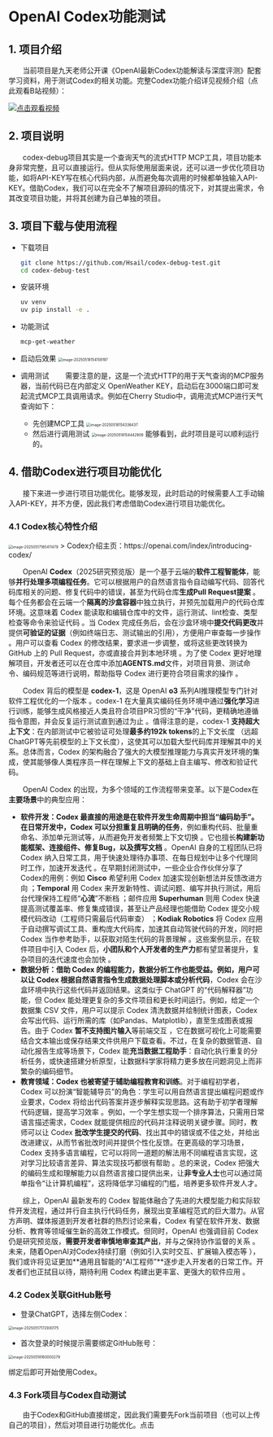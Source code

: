 # OpenAI Codex功能测试

## 1. 项目介绍
&emsp;&emsp;当前项目是九天老师公开课《OpenAI最新Codex功能解读与深度评测》配套学习资料，用于测试Codex的相关功能。完整Codex功能介绍详见视频介绍（点此观看B站视频）：

[![点击观看视频](https://ml2022.oss-cn-hangzhou.aliyuncs.com/img/a1d3cd02fb7803f345d78330ec7e399.png)](https://www.bilibili.com/video/BV1vkJwzcEis/)

## 2. 项目说明
&emsp;&emsp;codex-debug项目其实是一个查询天气的流式HTTP MCP工具，项目功能本身非常完整，且可以直接运行。但从实际使用层面来说，还可以进一步优化项目功能，如将API-KEY写在核心代码内部，从而避免每次调用的时候都单独输入API-KEY。借助Codex，我们可以在完全不了解项目源码的情况下，对其提出需求，令其改变项目功能，并将其创建为自己单独的项目。

## 3. 项目下载与使用流程
- 下载项目
  ```bash
  git clone https://github.com/Hsail/codex-debug-test.git
  cd codex-debug-test
  ```
- 安装环境
  ```bash
  uv venv
  uv pip install -e .
  ```
- 功能测试
  ```bash
  mcp-get-weather
  ```
- 启动后效果
  <img src="https://ml2022.oss-cn-hangzhou.aliyuncs.com/img/image-20250518154159197.png" alt="image-20250518154159197" style="zoom:50%;" />

- 调用测试
  &emsp;&emsp;需要注意的是，这是一个流式HTTP的用于天气查询的MCP服务器，当前代码已在内部定义 OpenWeather KEY，启动后在3000端口即可发起流式MCP工具调用请求。例如在Cherry Studio中，调用流式MCP进行天气查询如下：
  - 先创建MCP工具
    <img src="https://ml2022.oss-cn-hangzhou.aliyuncs.com/img/image-20250518154336437.png" alt="image-20250518154336437" style="zoom:50%;" />
  - 然后进行调用测试
    <img src="https://ml2022.oss-cn-hangzhou.aliyuncs.com/img/image-20250518154442909.png" alt="image-20250518154442909" style="zoom:50%;" />
    能够看到，此时项目是可以顺利运行的。

## 4. 借助Codex进行项目功能优化
&emsp;&emsp;接下来进一步进行项目功能优化。能够发现，此时启动的时候需要人工手动输入API-KEY，并不方便，因此我们考虑借助Codex进行项目功能优化。
### 4.1 Codex核心特性介绍
<img src="https://ml2022.oss-cn-hangzhou.aliyuncs.com/img/image-20250517165411479.png" alt="image-20250517165411479" style="zoom:50%;" />
> Codex介绍主页：https://openai.com/index/introducing-codex/

&emsp;&emsp;OpenAI **Codex**（2025研究预览版）是一个基于云端的**软件工程智能体**，能够**并行处理多项编程任务**。它可以根据用户的自然语言指令自动编写代码、回答代码库相关的问题、修复代码中的错误，甚至为代码仓库**生成Pull Request提案**  。每个任务都会在云端一个**隔离的沙盒容器**中独立执行，并预先加载用户的代码仓库环境。这意味着 Codex 能读取和编辑仓库中的文件，运行测试、lint检查、类型检查等命令来验证代码  。当 Codex 完成任务后，会在沙盒环境中**提交代码更改**并提供**可验证的证据**（例如终端日志、测试输出的引用），方便用户审查每一步操作  。用户可以查看 Codex 的修改结果，要求进一步调整，或将这些更改转换为 GitHub 上的 Pull Request，亦或直接合并到本地环境 。为了使 Codex 更好地理解项目，开发者还可以在仓库中添加**AGENTS.md**文件，对项目背景、测试命令、编码规范等进行说明，帮助指导 Codex 进行更符合项目需求的操作 。

​&emsp;&emsp;Codex 背后的模型是 **codex-1**，这是 OpenAI **o3** 系列AI推理模型专门针对软件工程优化的一个版本 。codex-1 在大量真实编码任务环境中通过**强化学习**进行训练，能够生成风格接近人类且符合项目PR习惯的“干净”代码，更精确地遵循指令意图，并会反复运行测试直到通过为止  。值得注意的是，codex-1 **支持超大上下文**：在内部测试中它被验证可处理**最多约192k tokens**的上下文长度 （远超ChatGPT等先前模型的上下文长度），这使其可以加载大型代码库并理解其中的关系。总体而言，Codex 的架构融合了强大的大模型推理能力与真实开发环境的集成，使其能够像人类程序员一样在理解上下文的基础上自主编写、修改和验证代码。

​&emsp;&emsp;OpenAI Codex 的出现，为多个领域的工作流程带来变革。以下是Codex在**主要场景**中的典型应用：

- **软件开发：Codex 最直接的用途是在软件开发生命周期中担当“编码助手”。在日常开发中，Codex 可以分担重复且明确的任务**，例如重构代码、批量重命名、添加单元测试等，从而避免开发者频繁上下文切换 。它也擅长**构建新功能框架、连接组件、修复Bug，以及撰写文档** 。OpenAI 自身的工程团队已将 Codex 纳入日常工具，用于快速处理待办事项、在每日规划中让多个代理同时工作，加速开发迭代  。在早期封闭测试中，一些企业合作伙伴分享了Codex的用例：例如 **Cisco** 希望利用 Codex 加速实现创新想法并反馈改进方向 ；**Temporal** 用 Codex 来开发新特性、调试问题、编写并执行测试，用后台代理保持工程师“**心流**”不断档 ；邮件应用 **Superhuman** 则用 Codex 快速提高测试覆盖率、修复集成错误，甚至让产品经理也能借助 Codex 提交小规模代码改动（工程师只需最后代码审查） ；**Kodiak Robotics** 将 Codex 应用于自动撰写调试工具、重构庞大代码库，加速其自动驾驶代码的开发，同时把 Codex 当作参考助手，以获取对陌生代码的背景理解 。这些案例显示，在软件项目中引入 Codex 后，**小团队和个人开发者的生产力**都有望显著提升，复杂项目的迭代速度也会加快 。
- **数据分析：借助 Codex 的编程能力，数据分析工作也能受益。例如，用户可以让 Codex 根据自然语言指令生成数据处理脚本或分析代码**，Codex 会在沙盒环境中执行这些代码并返回结果。这类似于 ChatGPT 的“代码解释器”功能，但 Codex 能处理更复杂的多文件项目和更长时间运行。例如，给定一个数据集 CSV 文件，用户可以提示 Codex 清洗数据并绘制统计图表，Codex 会写出代码、运行所需的库（如Pandas、Matplotlib），直至生成图表或报告。由于 Codex **暂不支持图片输入**等前端交互 ，它在数据可视化上可能需要结合文本输出或保存结果文件供用户下载查看。不过，在复杂的数据管道、自动化报告生成等场景下，Codex 能**充当数据工程助手**：自动化执行重复的分析任务，或快速搭建分析原型，让数据科学家将精力更多放在问题洞见上而非繁杂的编码细节。
- **教育领域：Codex 也被寄望于辅助编程教育和训练**。对于编程初学者，Codex 可以扮演“智能辅导员”的角色：学生可以用自然语言提出编程问题或作业要求，Codex 将给出代码答案并逐步解释实现思路。这有助于初学者理解代码逻辑，提高学习效率 。例如，一个学生想实现一个排序算法，只需用日常语言描述需求，Codex 就能提供相应的代码并注释说明关键步骤。同时，教师可以让 Codex **批改学生提交的代码**、找出其中的错误或不佳之处，并给出改进建议，从而节省批改时间并提供个性化反馈。在更高级的学习场景，Codex 支持多语言编程，它可以将同一道题的解法用不同编程语言实现，这对学习比较语言差异、算法实现技巧都很有帮助  。总的来说，Codex 把强大的编码生成和理解能力以自然语言接口提供出来，让**非专业人士**也可以通过简单指令“让计算机编程”，这将降低学习编程的门槛，培养更多软件开发人才。

​&emsp;&emsp;综上，OpenAI 最新发布的 Codex 智能体融合了先进的大模型能力和实际软件开发流程，通过并行自主执行代码任务，展现出变革编程范式的巨大潜力。从官方声明、媒体报道到开发者社群的热烈讨论来看，Codex 有望在软件开发、数据分析、教育等领域催生新的高效工作模式。但同时，OpenAI 也强调目前 Codex 仍是研究预览版，**需要开发者审慎地审查其产出**，并与之保持协作监督的关系 。未来，随着OpenAI对Codex持续打磨（例如引入实时交互、扩展输入模态等  ），我们或许将见证更加**通用且智能的“AI工程师”**逐步走入开发者的日常工作。开发者们也正拭目以待，期待利用 Codex 构建出更丰富、更强大的软件应用 。

### 4.2 Codex关联GitHub账号
- 登录ChatGPT，选择左侧Codex：

<img src="https://ml2022.oss-cn-hangzhou.aliyuncs.com/img/image-20250517172930175.png" alt="image-20250517172930175" style="zoom:50%;" />

- 首次登录的时候提示需要绑定GitHub账号：

<img src="https://ml2022.oss-cn-hangzhou.aliyuncs.com/img/image-20250518160000279.png" alt="image-20250518160000279" style="zoom:50%;" />

绑定后即可开始使用Codex。

### 4.3 Fork项目与Codex自动测试
​&emsp;&emsp;由于Codex和GitHub直接绑定，因此我们需要先Fork当前项目（也可以上传自己的项目），然后对项目进行功能优化。点击

  
